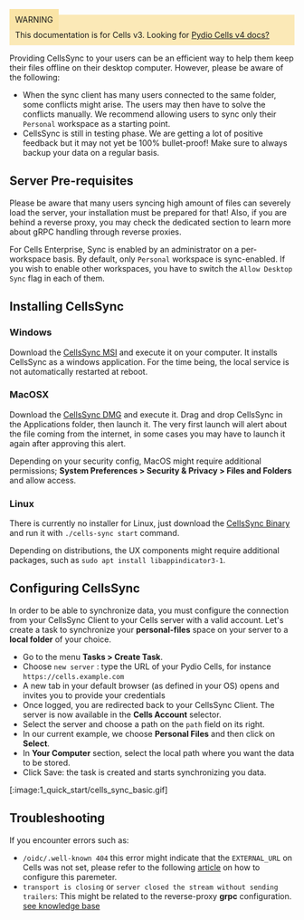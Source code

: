 
<div style="background-color: #fbe9b7;font-size: 14px;">
<span style="background-color: #fae4a6;padding: 10px;">WARNING</span>
<span style="padding: 10px;display: inline-block;">This documentation is for Cells v3. Looking for <a href="https://pydio.com/en/docs/cells/v4/quick-start">Pydio Cells v4 docs?</a></span>
</div>


Providing CellsSync to your users can be an efficient way to help them keep their files offline on their desktop computer.  However, please be aware of the following:  

- When the sync client has many users connected to the same folder, some conflicts might arise. The users may then have to solve the conflicts manually. We recommend allowing users to sync only their `Personal` workspace as a starting point.
- CellsSync is still in testing phase. We are getting a lot of positive feedback but it may not yet be 100% bullet-proof! Make sure to always backup your data on a regular basis.

## Server Pre-requisites

Please be aware that many users syncing high amount of files can severely load the server, your installation must be prepared for that! Also, if you are behind a reverse proxy, you may check the dedicated section to learn more about gRPC handling through reverse proxies.

For Cells Enterprise, Sync is enabled by an administrator on a per-workspace basis. By default, only `Personal` workspace is sync-enabled. If you wish to enable other workspaces, you have to switch the `Allow Desktop Sync` flag in each of them.

## Installing CellsSync

### Windows

Download the [CellsSync MSI](https://download.pydio.com/latest/cells-sync/release/{latest}/windows-amd64/CellsSync-{latest}.msi) and execute it on your computer. It installs CellsSync as a windows application. For the time being, the local service is not automatically restarted at reboot.

### MacOSX

Download the [CellsSync DMG](https://download.pydio.com/latest/cells-sync/release/{latest}/darwin-amd64/CellsSync-{latest}.dmg) and execute it. Drag and drop CellsSync in the Applications folder, then launch it. The very first launch will alert about the file coming from the internet, in some cases you may have to launch it again after approving this alert.

Depending on your security config, MacOS might require additional permissions; **System Preferences > Security & Privacy > Files and Folders** and allow access.

### Linux

There is currently no installer for Linux, just download the [CellsSync Binary](https://download.pydio.com/latest/cells-sync/release/{latest}/linux-amd64/cells-sync) and run it with `./cells-sync start` command.

Depending on distributions, the UX components might require additional packages, such as `sudo apt install libappindicator3-1`.

## Configuring CellsSync

In order to be able to synchronize data, you must configure the connection from your CellsSync Client to your Cells server with a valid account. Let's create a task to synchronize your **personal-files** space on your server to a **local folder** of your choice.

- Go to the menu **Tasks > Create Task**.
- Choose `new server` : type the URL of your Pydio Cells, for instance `https://cells.example.com`
- A new tab in your default browser (as defined in your OS) opens and invites you to provide your credentials
- Once logged, you are redirected back to your CellsSync Client. The server is now available in the **Cells Account** selector.
- Select the server and choose a path on the `path` field on its right.
- In our current example, we choose **Personal Files** and then click on **Select**.
- In **Your Computer** section, select the local path where you want the data to be stored.
- Click Save: the task is created and starts synchronizing you data.

[:image:1_quick_start/cells_sync_basic.gif]


## Troubleshooting

If you encounter errors such as:

- `/oidc/.well-known 404` this error might indicate that the `EXTERNAL_URL` on Cells was not set, please refer to the following [article](./configure-cells-reverse-proxy) on how to configure this paremeter.
- `transport is closing` or `server closed the stream without sending trailers`: This might be related to the reverse-proxy **grpc** configuration. [see knowledge base](https://pydio.com/en/docs/kb/deployment)